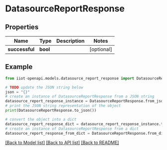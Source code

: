 # DatasourceReportResponse


## Properties

Name | Type | Description | Notes
------------ | ------------- | ------------- | -------------
**successful** | **bool** |  | [optional] 

## Example

```python
from iiot-openapi.models.datasource_report_response import DatasourceReportResponse

# TODO update the JSON string below
json = "{}"
# create an instance of DatasourceReportResponse from a JSON string
datasource_report_response_instance = DatasourceReportResponse.from_json(json)
# print the JSON string representation of the object
print(DatasourceReportResponse.to_json())

# convert the object into a dict
datasource_report_response_dict = datasource_report_response_instance.to_dict()
# create an instance of DatasourceReportResponse from a dict
datasource_report_response_from_dict = DatasourceReportResponse.from_dict(datasource_report_response_dict)
```
[[Back to Model list]](../README.md#documentation-for-models) [[Back to API list]](../README.md#documentation-for-api-endpoints) [[Back to README]](../README.md)


